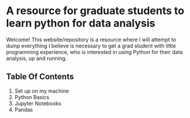 # A resource for graduate students to learn python for data analysis

Welcome! This website/repository is a resource where I will attempt to dump everything I believe is necessary to get a grad student with little programming experience, who is interested in using Python for their data analysis, up and running.

## Table Of Contents
1. Set up on my machine
2. Python Basics
3. Jupyter Notebooks
4. Pandas